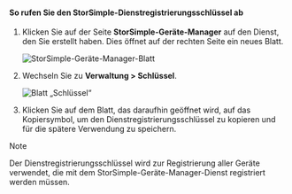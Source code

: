 <!--author=alkohli last changed: 06/22/17-->

#### <a name="to-get-the-storsimple-service-registration-key"></a>So rufen Sie den StorSimple-Dienstregistrierungsschlüssel ab

1. Klicken Sie auf der Seite **StorSimple-Geräte-Manager** auf den Dienst, den Sie erstellt haben. Dies öffnet auf der rechten Seite ein neues Blatt.
   
     ![StorSimple-Geräte-Manager-Blatt](./media/storsimple-8000-get-service-registration-key/createssdevman5.png)

2.  Wechseln Sie zu **Verwaltung > Schlüssel**.
   
     ![Blatt „Schlüssel“](./media/storsimple-8000-get-service-registration-key/getregkey2.png)

3.  Klicken Sie auf dem Blatt, das daraufhin geöffnet wird, auf das Kopiersymbol, um den Dienstregistrierungsschlüssel zu kopieren und für die spätere Verwendung zu speichern.

> [!NOTE]
> Der Dienstregistrierungsschlüssel wird zur Registrierung aller Geräte verwendet, die mit dem StorSimple-Geräte-Manager-Dienst registriert werden müssen.


